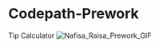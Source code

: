# Codepath-Prework
Tip Calculator
![Nafisa_Raisa_Prework_GIF](https://user-images.githubusercontent.com/96096118/153535044-a703efdc-c671-48e2-b89c-b9dc0b094ac5.gif)
